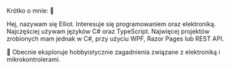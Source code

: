 Krótko o mnie:
👋 

Hej, nazywam się Elliot. 
Interesuje się programowaniem oraz elektroniką. 
Najczęściej używam języków C# oraz TypeScript.
Najwięcej projektów zrobionych mam jednak w C#, przy użyciu WPF, Razor Pages lub REST API.

🌱 Obecnie eksploruje hobbyistycznie zagadnienia związane z elektroniką i mikrokontrolerami.

<!---
Laradius/Laradius is a ✨ special ✨ repository because its `README.md` (this file) appears on your GitHub profile.
You can click the Preview link to take a look at your changes.
--->
